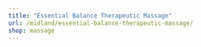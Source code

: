 ```yaml
---
title: "Essential Balance Therapeutic Massage"
url: /midland/essential-balance-therapeutic-massage/
shop: massage
---
```

